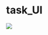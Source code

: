 # task_UI
![](https://res.cloudinary.com/anhchangtoanhoc97/image/upload/v1648740768/ezgif-4-0efda4c504_up8alz.gif)
